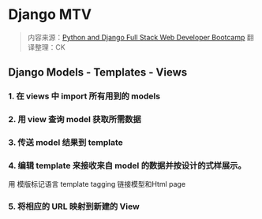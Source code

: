 # Django MTV

> 内容来源：[Python and Django Full Stack Web Developer Bootcamp](https://www.udemy.com/python-and-django-full-stack-web-developer-bootcamp/learn/v4/overview)
> 翻译整理：CK

## Django Models - Templates - Views


### 1. 在 views 中 import 所有用到的 models


### 2. 用 view 查询 model 获取所需数据


### 3. 传送 model 结果到 template


### 4. 编辑 template 来接收来自 model 的数据并按设计的式样展示。

用 模版标记语言 template tagging 链接模型和Html page



### 5. 将相应的 URL 映射到新建的 View
